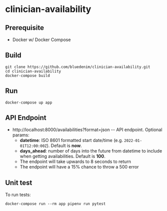 # clinician-availability

## Prerequisite
* Docker w/ Docker Compose

## Build
  ```
  git clone https://github.com/bluedenim/clinician-availability.git
  cd clinician-availability
  docker-compose build
  ```

## Run
```
docker-compose up app
```

## API Endpoint
* http://localhost:8000/availabilities?format=json -- API endpoint. Optional params:
  * **datetime**: ISO 8601 formatted start date/time (e.g. `2022-01-01T12:00:00Z`). Default is **now**.
  * **days_ahead**: number of days into the future from datetime to include when getting availabilities. Default is **100**.
  * The endpoint will take upwards to 8 seconds to return
  * The endpoint will have a 15% chance to throw a 500 error

## Unit test
To run tests:
```
docker-compose run --rm app pipenv run pytest
```
